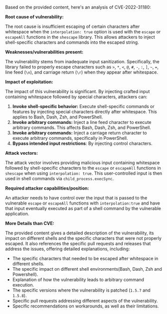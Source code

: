 Based on the provided content, here's an analysis of CVE-2022-31180:

**Root cause of vulnerability:**

The root cause is insufficient escaping of certain characters after whitespace when the `interpolation: true` option is used with the `escape` or `escapeAll` functions in the `shescape` library. This allows attackers to inject shell-specific characters and commands into the escaped string.

**Weaknesses/vulnerabilities present:**

The vulnerability stems from inadequate input sanitization. Specifically, the library failed to properly escape characters such as  `>`, `*`, `<`, `@`, `#`, `-`, `:`, `]`, `~`, `=`, line feed (`\n`), and carriage return (`\r`) when they appear after whitespace.

**Impact of exploitation:**

The impact of this vulnerability is significant. By injecting crafted input containing whitespace followed by special characters, attackers can:

1.  **Invoke shell-specific behavior:** Execute shell-specific commands or features by injecting special characters directly after whitespace. This applies to Bash, Dash, Zsh, and PowerShell.
2.  **Invoke arbitrary commands:** Inject a line feed character to execute arbitrary commands. This affects Bash, Dash, Zsh, and PowerShell.
3.  **Invoke arbitrary commands:** Inject a carriage return character to execute arbitrary commands, specifically in PowerShell.
4. **Bypass intended input restrictions**: By injecting control characters.

**Attack vectors:**

The attack vector involves providing malicious input containing whitespace followed by shell-specific characters to the `escape` or `escapeAll` functions in `shescape` when using `interpolation: true`. This user-controlled input is then used in shell commands via `child_process.execSync`.

**Required attacker capabilities/position:**

An attacker needs to have control over the input that is passed to the vulnerable `escape` or `escapeAll` functions with `interpolation:true` and have that input eventually executed as part of a shell command by the vulnerable application.

**More Details than CVE:**

The provided content gives a detailed description of the vulnerability, its impact on different shells and the specific characters that were not properly escaped. It also references the specific pull requests and releases that address the issues, offering detailed explanations, including:

- The specific characters that needed to be escaped after whitespace in different shells.
- The specific impact on different shell environments(Bash, Dash, Zsh and Powershell).
- Explanation of how the vulnerability leads to arbitrary command execution.
- The specific versions where the vulnerability is patched (`1.5.7` and `1.5.8`).
- Specific pull requests addressing different aspects of the vulnerability.
- Specific recommendations on workarounds, as well as their limitations.